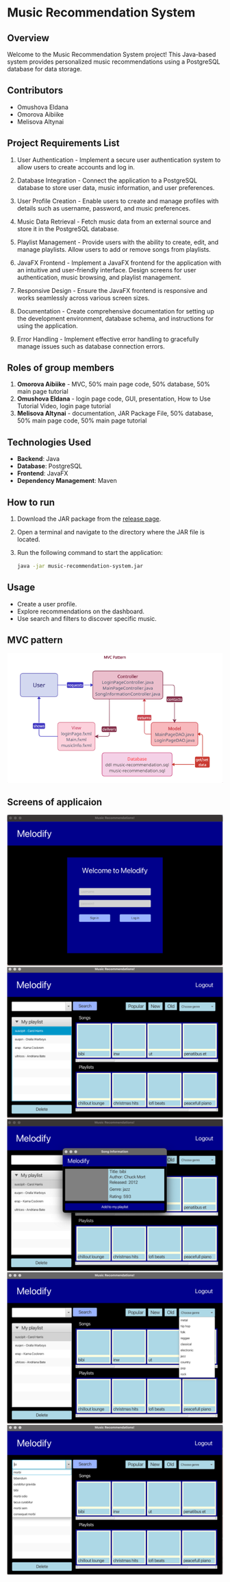 # Music Recommendation System 

## Overview

Welcome to the Music Recommendation System project! This Java-based system provides personalized music recommendations using a PostgreSQL database for data storage.

## Contributors
- Omushova Eldana
- Omorova Aibiike
- Melisova Altynai

## Project Requirements List
1. User Authentication -
Implement a secure user authentication system to allow users to create accounts and log in.
   
2. Database Integration -
Connect the application to a PostgreSQL database to store user data, music information, and user preferences.
   
3. User Profile Creation -
Enable users to create and manage profiles with details such as username, password, and music preferences.

4. Music Data Retrieval -
Fetch music data from an external source and store it in the PostgreSQL database.

5. Playlist Management -
Provide users with the ability to create, edit, and manage playlists.
Allow users to add or remove songs from playlists.
   
7. JavaFX Frontend -
Implement a JavaFX frontend for the application with an intuitive and user-friendly interface.
Design screens for user authentication, music browsing, and playlist management.
   
8. Responsive Design -
Ensure the JavaFX frontend is responsive and works seamlessly across various screen sizes.

9. Documentation -
Create comprehensive documentation for setting up the development environment, database schema, and instructions for using the application.

10. Error Handling -
Implement effective error handling to gracefully manage issues such as database connection errors.

## Roles of group members
1. **Omorova Aibiike** - MVC, 50% main page code, 50% database, 50% main page tutorial
2. **Omushova Eldana** - login page code, GUI, presentation, How to Use Tutorial Video, login page tutorial
3. **Melisova Altynai** - documentation, JAR Package File, 50% database, 50% main page code, 50% main page tutorial


## Technologies Used

- **Backend**: Java 
- **Database**: PostgreSQL
- **Frontend**: JavaFX
- **Dependency Management**: Maven 

## How to run

1. Download the JAR package from the [release page](https://github.com/aibiikeo/music-recommendation/releases).

2. Open a terminal and navigate to the directory where the JAR file is located.

3. Run the following command to start the application:

    ```bash
    java -jar music-recommendation-system.jar
    ```

## Usage
- Create a user profile.
- Explore recommendations on the dashboard.
- Use search and filters to discover specific music.

## MVC pattern
![MVC pattern](https://github.com/aibiikeo/music-recommendation/blob/main/src/main/mvc.png)

## Screens of applicaion
![1](https://github.com/aibiikeo/music-recommendation/blob/main/src/main/Снимок%20экрана%202023-12-21%20в%2017.49.28.png)
![2](https://github.com/aibiikeo/music-recommendation/blob/main/src/main/Снимок%20экрана%202023-12-21%20в%2017.49.38.png)
![3](https://github.com/aibiikeo/music-recommendation/blob/main/src/main/Снимок%20экрана%202023-12-21%20в%2017.49.42.png)
![4](https://github.com/aibiikeo/music-recommendation/blob/main/src/main/Снимок%20экрана%202023-12-21%20в%2017.49.45.png)
![5](https://github.com/aibiikeo/music-recommendation/blob/main/src/main/Снимок%20экрана%202023-12-21%20в%2017.49.54.png)


